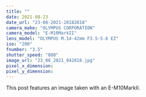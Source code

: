 ```yaml
---
title: ""
date: 2021-08-23
date_url: "23-08-2021-28182818"
camera_make: "OLYMPUS CORPORATION"
camera_model: "E-M10MarkII"
lens_model: "OLYMPUS M.14-42mm F3.5-5.6 EZ"
iso: "200"
fnumber: "3.5"
shutter_speed: "800"
image_url: "23_08_2021_042818.jpg"
pixel_x_dimension: 
pixel_y_dimension: 
---
```


This post features an image taken with an E-M10MarkII.